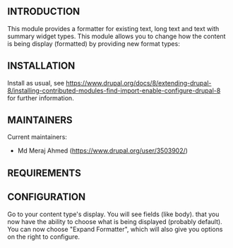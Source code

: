 INTRODUCTION
------------
 
This module provides a formatter for existing text, long text and text with summary widget types. 
This module allows you to change how the content is being display (formatted) by providing new format types:


INSTALLATION
------------

Install as usual, see
https://www.drupal.org/docs/8/extending-drupal-8/installing-contributed-modules-find-import-enable-configure-drupal-8 
for further information.


MAINTAINERS
-----------

Current maintainers:

 * Md Meraj Ahmed (https://www.drupal.org/user/3503902/)
 
REQUIREMENTS
------------


CONFIGURATION
------------- 

Go to your content type's display. You will see fields (like body).
that you now have the ability to choose what is being displayed (probably default). 
You can now choose "Expand Formatter", which will also give you options on the right to configure.
